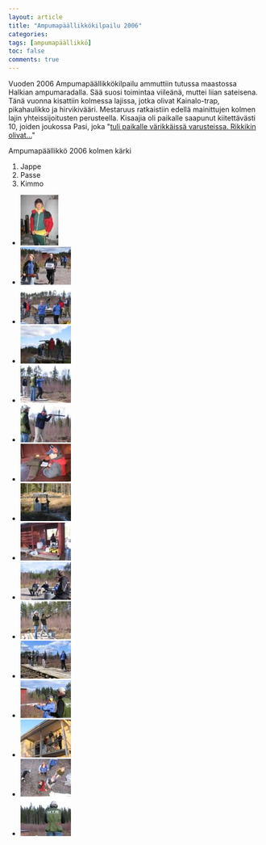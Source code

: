 ```yaml
---
layout: article
title: "Ampumapäällikkökilpailu 2006"
categories:
tags: [ampumapäällikkö]
toc: false
comments: true
---
```


Vuoden 2006 Ampumapäällikkökilpailu ammuttiin tutussa maastossa Halkian
ampumaradalla. Sää suosi toimintaa viileänä, muttei liian sateisena.
Tänä vuonna kisattiin kolmessa lajissa, jotka olivat Kainalo-trap,
pikahaulikko ja hirvikivääri. Mestaruus ratkaistiin edellä mainittujen
kolmen lajin yhteissijoitusten perusteella. Kisaajia oli paikalle
saapunut kiitettävästi 10, joiden joukossa Pasi, joka "[tuli paikalle
värikkäissä varusteissa. Rikkikin
olivat...](/uutisia-joita-yha-odotetaan/)"

Ampumapäällikkö 2006 kolmen kärki

1.  Jappe
2.  Passe
3.  Kimmo

<div class="th-grid image-gallery" markdown="1">

- [![](/images/ampumapaallikko-2006/Thumbnails/luokittelematonampumapaallikko2006_01b.jpg)](/images/ampumapaallikko-2006/luokittelematonampumapaallikko2006_01b.jpg)
- [![](/images/ampumapaallikko-2006/Thumbnails/luokittelematonampumapaallikko2006_02b.jpg)](/images/ampumapaallikko-2006/luokittelematonampumapaallikko2006_02b.jpg)
- [![](/images/ampumapaallikko-2006/Thumbnails/luokittelematonampumapaallikko2006_03b.jpg)](/images/ampumapaallikko-2006/luokittelematonampumapaallikko2006_03b.jpg)
- [![](/images/ampumapaallikko-2006/Thumbnails/luokittelematonampumapaallikko2006_04b.jpg)](/images/ampumapaallikko-2006/luokittelematonampumapaallikko2006_04b.jpg)
- [![](/images/ampumapaallikko-2006/Thumbnails/luokittelematonampumapaallikko2006_05b.jpg)](/images/ampumapaallikko-2006/luokittelematonampumapaallikko2006_05b.jpg)
- [![](/images/ampumapaallikko-2006/Thumbnails/luokittelematonampumapaallikko2006_06b.jpg)](/images/ampumapaallikko-2006/luokittelematonampumapaallikko2006_06b.jpg)
- [![](/images/ampumapaallikko-2006/Thumbnails/luokittelematonampumapaallikko2006_07b.jpg)](/images/ampumapaallikko-2006/luokittelematonampumapaallikko2006_07b.jpg)
- [![](/images/ampumapaallikko-2006/Thumbnails/luokittelematonampumapaallikko2006_08b.jpg)](/images/ampumapaallikko-2006/luokittelematonampumapaallikko2006_08b.jpg)
- [![](/images/ampumapaallikko-2006/Thumbnails/luokittelematonampumapaallikko2006_09b.jpg)](/images/ampumapaallikko-2006/luokittelematonampumapaallikko2006_09b.jpg)
- [![](/images/ampumapaallikko-2006/Thumbnails/luokittelematonampumapaallikko2006_10b.jpg)](/images/ampumapaallikko-2006/luokittelematonampumapaallikko2006_10b.jpg)
- [![](/images/ampumapaallikko-2006/Thumbnails/luokittelematonampumapaallikko2006_11b.jpg)](/images/ampumapaallikko-2006/luokittelematonampumapaallikko2006_11b.jpg)
- [![](/images/ampumapaallikko-2006/Thumbnails/luokittelematonampumapaallikko2006_12b.jpg)](/images/ampumapaallikko-2006/luokittelematonampumapaallikko2006_12b.jpg)
- [![](/images/ampumapaallikko-2006/Thumbnails/luokittelematonampumapaallikko2006_13b.jpg)](/images/ampumapaallikko-2006/luokittelematonampumapaallikko2006_13b.jpg)
- [![](/images/ampumapaallikko-2006/Thumbnails/luokittelematonampumapaallikko2006_14b.jpg)](/images/ampumapaallikko-2006/luokittelematonampumapaallikko2006_14b.jpg)
- [![](/images/ampumapaallikko-2006/Thumbnails/luokittelematonampumapaallikko2006_15b.jpg)](/images/ampumapaallikko-2006/luokittelematonampumapaallikko2006_15b.jpg)
- [![](/images/ampumapaallikko-2006/Thumbnails/luokittelematonampumapaallikko2006_16b.jpg)](/images/ampumapaallikko-2006/luokittelematonampumapaallikko2006_16b.jpg)

</div>
